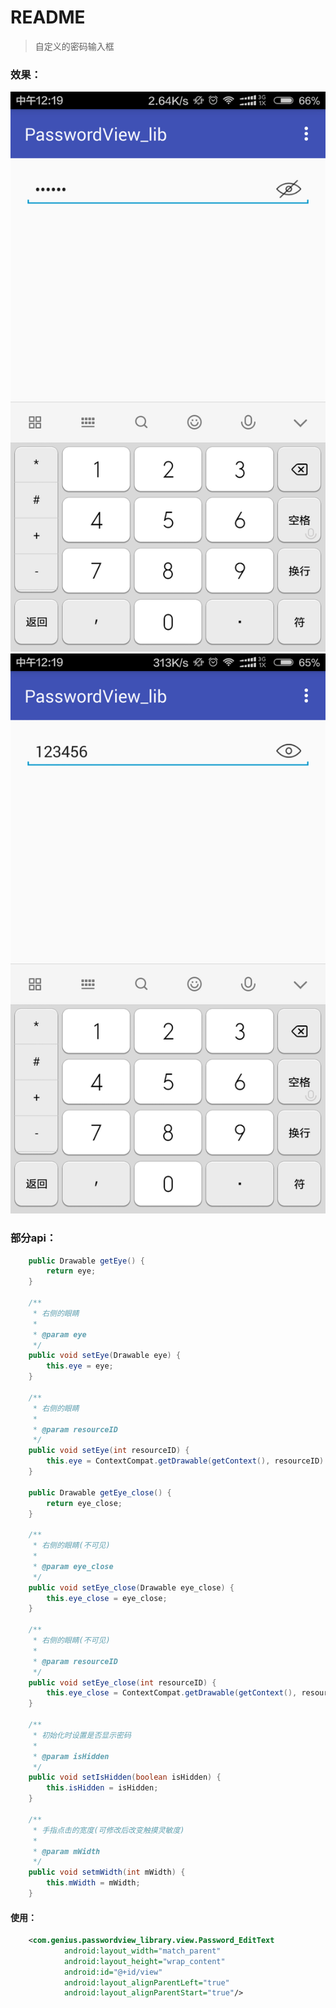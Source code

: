 # README

> 自定义的密码输入框

### 效果：

![效果1](https://github.com/genius-ye/PasswordView_library/blob/master/device-2016-03-18-121934.png?raw=true)
![效果2](https://github.com/genius-ye/PasswordView_library/blob/master/device-2016-03-18-122010.png?raw=true)

### 部分api：

```java
    public Drawable getEye() {
        return eye;
    }

    /**
     * 右侧的眼睛
     *
     * @param eye
     */
    public void setEye(Drawable eye) {
        this.eye = eye;
    }

    /**
     * 右侧的眼睛
     *
     * @param resourceID
     */
    public void setEye(int resourceID) {
        this.eye = ContextCompat.getDrawable(getContext(), resourceID).mutate();
    }

    public Drawable getEye_close() {
        return eye_close;
    }

    /**
     * 右侧的眼睛(不可见)
     *
     * @param eye_close
     */
    public void setEye_close(Drawable eye_close) {
        this.eye_close = eye_close;
    }

    /**
     * 右侧的眼睛(不可见)
     *
     * @param resourceID
     */
    public void setEye_close(int resourceID) {
        this.eye_close = ContextCompat.getDrawable(getContext(), resourceID).mutate();
    }

    /**
     * 初始化时设置是否显示密码
     *
     * @param isHidden
     */
    public void setIsHidden(boolean isHidden) {
        this.isHidden = isHidden;
    }

    /**
     * 手指点击的宽度(可修改后改变触摸灵敏度)
     *
     * @param mWidth
     */
    public void setmWidth(int mWidth) {
        this.mWidth = mWidth;
    }
 ```
 
#### 使用：
 
```xml
    <com.genius.passwordview_library.view.Password_EditText
            android:layout_width="match_parent"
            android:layout_height="wrap_content"
            android:id="@+id/view"
            android:layout_alignParentLeft="true"
            android:layout_alignParentStart="true"/>
 ```
